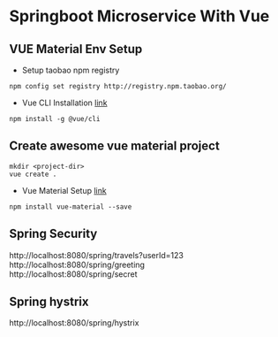 # Springboot Microservice With Vue


## VUE Material Env Setup

- Setup taobao npm registry

```
npm config set registry http://registry.npm.taobao.org/
```

- Vue CLI Installation [link](https://cli.vuejs.org/guide/installation.html)

```
npm install -g @vue/cli
```



## Create awesome vue material project

```
mkdir <project-dir>
vue create .
```

- Vue Material Setup [link](https://github.com/vuematerial/vue-material)

```
npm install vue-material --save
```


## Spring Security
http://localhost:8080/spring/travels?userId=123  
http://localhost:8080/spring/greeting  
http://localhost:8080/spring/secret  

## Spring hystrix
http://localhost:8080/spring/hystrix  

